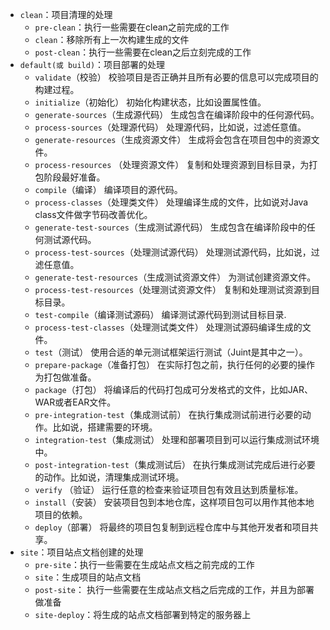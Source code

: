 - `clean`：项目清理的处理
  - `pre-clean`：执行一些需要在clean之前完成的工作
  - `clean`：移除所有上一次构建生成的文件
  - `post-clean`：执行一些需要在clean之后立刻完成的工作
- `default(或 build)`：项目部署的处理
  - `validate`（校验）	校验项目是否正确并且所有必要的信息可以完成项目的构建过程。
  - `initialize`（初始化）	初始化构建状态，比如设置属性值。
  - `generate-sources`（生成源代码）	生成包含在编译阶段中的任何源代码。
  - `process-sources`（处理源代码）	处理源代码，比如说，过滤任意值。
  - `generate-resources`（生成资源文件）	生成将会包含在项目包中的资源文件。
  - `process-resources` （处理资源文件）	复制和处理资源到目标目录，为打包阶段最好准备。
  - `compile`（编译）	编译项目的源代码。
  - `process-classes`（处理类文件）	处理编译生成的文件，比如说对Java class文件做字节码改善优化。
  - `generate-test-sources`（生成测试源代码）	生成包含在编译阶段中的任何测试源代码。
  - `process-test-sources`（处理测试源代码）	处理测试源代码，比如说，过滤任意值。
  - `generate-test-resources`（生成测试资源文件）	为测试创建资源文件。
  - `process-test-resources`（处理测试资源文件）	复制和处理测试资源到目标目录。
  - `test-compile`（编译测试源码）	编译测试源代码到测试目标目录.
  - `process-test-classes`（处理测试类文件）	处理测试源码编译生成的文件。
  - `test`（测试）	使用合适的单元测试框架运行测试（Juint是其中之一）。
  - `prepare-package`（准备打包）	在实际打包之前，执行任何的必要的操作为打包做准备。
  - `package`（打包）	将编译后的代码打包成可分发格式的文件，比如JAR、WAR或者EAR文件。
  - `pre-integration-test`（集成测试前）	在执行集成测试前进行必要的动作。比如说，搭建需要的环境。
  - `integration-test`（集成测试）	处理和部署项目到可以运行集成测试环境中。
  - `post-integration-test`（集成测试后）	在执行集成测试完成后进行必要的动作。比如说，清理集成测试环境。
  - `verify` （验证）	运行任意的检查来验证项目包有效且达到质量标准。
  - `install`（安装）	安装项目包到本地仓库，这样项目包可以用作其他本地项目的依赖。
  - `deploy`（部署）	将最终的项目包复制到远程仓库中与其他开发者和项目共享。
- `site`：项目站点文档创建的处理
  - `pre-site`：执行一些需要在生成站点文档之前完成的工作
  - `site`：生成项目的站点文档
  - `post-site`： 执行一些需要在生成站点文档之后完成的工作，并且为部署做准备
  - `site-deploy`：将生成的站点文档部署到特定的服务器上